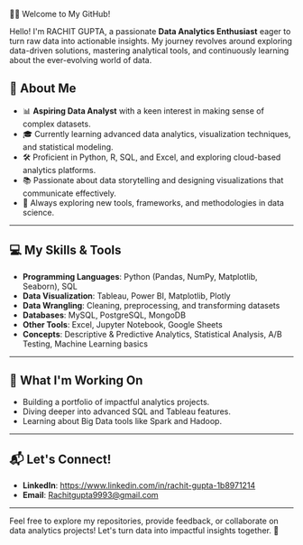 👩‍💻 Welcome to My GitHub!

Hello! I'm RACHIT GUPTA, a passionate **Data Analytics Enthusiast** eager to turn raw data into actionable insights. My journey revolves around exploring data-driven solutions, mastering analytical tools, and continuously learning about the ever-evolving world of data.

## 🚀 About Me

- 📊 **Aspiring Data Analyst** with a keen interest in making sense of complex datasets.
- 🎓 Currently learning advanced data analytics, visualization techniques, and statistical modeling.
- 🛠️ Proficient in Python, R, SQL, and Excel, and exploring cloud-based analytics platforms.
- 📚 Passionate about data storytelling and designing visualizations that communicate effectively.
- 🌱 Always exploring new tools, frameworks, and methodologies in data science.

---

## 💻 My Skills & Tools

- **Programming Languages**: Python (Pandas, NumPy, Matplotlib, Seaborn), SQL
- **Data Visualization**: Tableau, Power BI, Matplotlib, Plotly
- **Data Wrangling**: Cleaning, preprocessing, and transforming datasets
- **Databases**: MySQL, PostgreSQL, MongoDB
- **Other Tools**: Excel, Jupyter Notebook, Google Sheets
- **Concepts**: Descriptive & Predictive Analytics, Statistical Analysis, A/B Testing, Machine Learning basics

---

## 🔭 What I'm Working On
- Building a portfolio of impactful analytics projects.
- Diving deeper into advanced SQL and Tableau features.
- Learning about Big Data tools like Spark and Hadoop.

---

## 📬 Let's Connect!

- **LinkedIn**: https://www.linkedin.com/in/rachit-gupta-1b8971214
- **Email**: Rachitgupta9993@gmail.com

---

Feel free to explore my repositories, provide feedback, or collaborate on data analytics projects! Let's turn data into impactful insights together. 🌟
